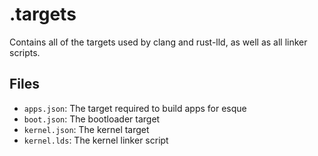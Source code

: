 # .targets
Contains all of the targets used by clang and rust-lld, as well as all linker scripts.

## Files
- `apps.json`: The target required to build apps for esque
- `boot.json`: The bootloader target
- `kernel.json`: The kernel target
- `kernel.lds`: The kernel linker script